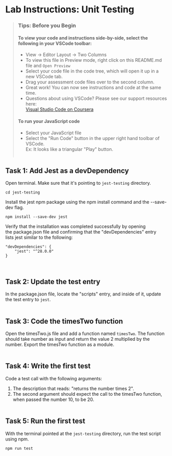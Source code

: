 # Lab Instructions: Unit Testing
 
> ### **Tips: Before you Begin**
> #### **To view your code and instructions side-by-side**, select the following in your VSCode toolbar:
> - View -> Editor Layout -> Two Columns
> - To view this file in Preview mode, right click on this README.md file and `Open Preview`
> - Select your code file in the code tree, which will open it up in a new VSCode tab.
> - Drag your assessment code files over to the second column. 
> - Great work! You can now see instructions and code at the same time. 
> - Questions about using VSCode? Please see our support resources here:  
> [Visual Studio Code on Coursera](https://www.coursera.org/learn/programming-with-javascript/supplement/roMvE/visual-studio-code-on-coursera)
> #### **To run your JavaScript code**
> - Select your JavaScript file
> - Select the "Run Code" button in the upper right hand toolbar of VSCode.  
> Ex: It looks like a triangular "Play" button. 
<br><br>

## Task 1: Add Jest as a devDependency

Open terminal. Make sure that it's pointing to `jest-testing` directory.  
```
cd jest-testing
```
Install the jest npm package using the npm install command and the --save-dev flag.  
```
npm install --save-dev jest
```
Verify that the installation was completed successfully by opening the package.json file and confirming that the "devDependencies" entry lists jest similar to the following:

```
"devDependencies": {
    "jest": "^28.0.0"
}
```
<br>

## Task 2: Update the test entry

In the package.json file, locate the "scripts" entry, and inside of it, update the test entry to `jest`.
<br><br>

## Task 3: Code the timesTwo function

Open the timesTwo.js file and add a function named `timesTwo`. The function should take number as input and return the value 2 multiplied by the number.
Export the timesTwo function as a module. 
<br><br>

## Task 4: Write the first test
Code a test call with the following arguments: 
1. The description that reads: "returns the number times 2". 
2. The second argument should expect the call to the timesTwo function, when passed the number 10, to be 20.
<br><br>

## Task 5: Run the first test 
With the terminal pointed at the `jest-testing` directory, run the test script using npm.
```
npm run test
```